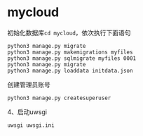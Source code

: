 # mycloud

初始化数据库`cd mycloud`，依次执行下面语句
```shell script
python3 manage.py migrate
python3 manage.py makemigrations myfiles
python3 manage.py sqlmigrate myfiles 0001
python3 manage.py migrate
python3 manage.py loaddata initdata.json
```
创建管理员账号
```shell script
python3 manage.py createsuperuser
```

4、启动uwsgi
```
uwsgi uwsgi.ini
```